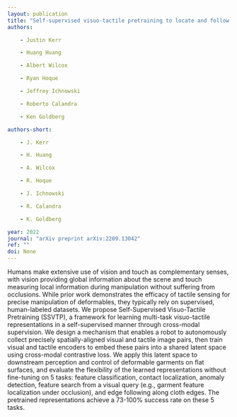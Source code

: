 ```yaml
---
layout: publication
title: "Self-supervised visuo-tactile pretraining to locate and follow garment features"
authors:

    - Justin Kerr

    - Huang Huang

    - Albert Wilcox

    - Ryan Hoque

    - Jeffrey Ichnowski

    - Roberto Calandra

    - Ken Goldberg

authors-short:

    - J. Kerr

    - H. Huang

    - A. Wilcox

    - R. Hoque

    - J. Ichnowski

    - R. Calandra

    - K. Goldberg

year: 2022
journal: "arXiv preprint arXiv:2209.13042"
ref: ""
doi: None
---
```


Humans make extensive use of vision and touch as complementary senses, with vision providing global information about the scene and touch measuring local information during manipulation without suffering from occlusions. While prior work demonstrates the efficacy of tactile sensing for precise manipulation of deformables, they typically rely on supervised, human-labeled datasets. We propose Self-Supervised Visuo-Tactile Pretraining (SSVTP), a framework for learning multi-task visuo-tactile representations in a self-supervised manner through cross-modal supervision. We design a mechanism that enables a robot to autonomously collect precisely spatially-aligned visual and tactile image pairs, then train visual and tactile encoders to embed these pairs into a shared latent space using cross-modal contrastive loss. We apply this latent space to downstream perception and control of deformable garments on flat surfaces, and evaluate the flexibility of the learned representations without fine-tuning on 5 tasks: feature classification, contact localization, anomaly detection, feature search from a visual query (e.g., garment feature localization under occlusion), and edge following along cloth edges. The pretrained representations achieve a 73-100% success rate on these 5 tasks.
    